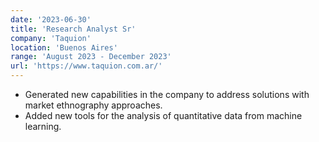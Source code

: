 ```yaml
---
date: '2023-06-30'
title: 'Research Analyst Sr'
company: 'Taquion'
location: 'Buenos Aires'
range: 'August 2023 - December 2023'
url: 'https://www.taquion.com.ar/'
---
```


- Generated new capabilities in the company to address solutions with market ethnography approaches.
- Added new tools for the analysis of quantitative data from machine learning.

